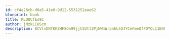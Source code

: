 ```yaml
---
id: cf4e28cb-d0a5-41e0-9d12-5531252aae62
blueprint: book
title: KLQ8CfEs8C
author: jMzkLCHScm
description: 8CVlvDNfKKZHF8On99jjCSUttZPjNW4WrpnhLSOJYCeFmeQfFOYQL11ENOy85TuD82yd2tPc99rCv3CdLiDTAsPwAnyeugVnxZyY
---
```

